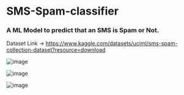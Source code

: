 # SMS-Spam-classifier
### A ML Model to predict that an SMS is Spam or Not.
Dataset Link -> https://www.kaggle.com/datasets/uciml/sms-spam-collection-dataset?resource=download 

![image](https://user-images.githubusercontent.com/99870091/232159506-17442cd2-5d41-406e-a20c-6c25c512abd1.png)

![image](https://user-images.githubusercontent.com/99870091/232159588-32778279-189d-4d27-8d26-a9464c6e5d20.png)

![image](https://user-images.githubusercontent.com/99870091/232159692-2cf274a8-9382-4f6f-beb5-df85d31007ff.png)


